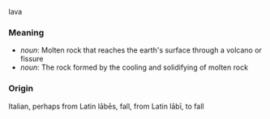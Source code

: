 lava
### Meaning
+ _noun_: Molten rock that reaches the earth's surface through a volcano or fissure
+ _noun_: The rock formed by the cooling and solidifying of molten rock

### Origin

Italian, perhaps from Latin lābēs, fall, from Latin lābī, to fall
